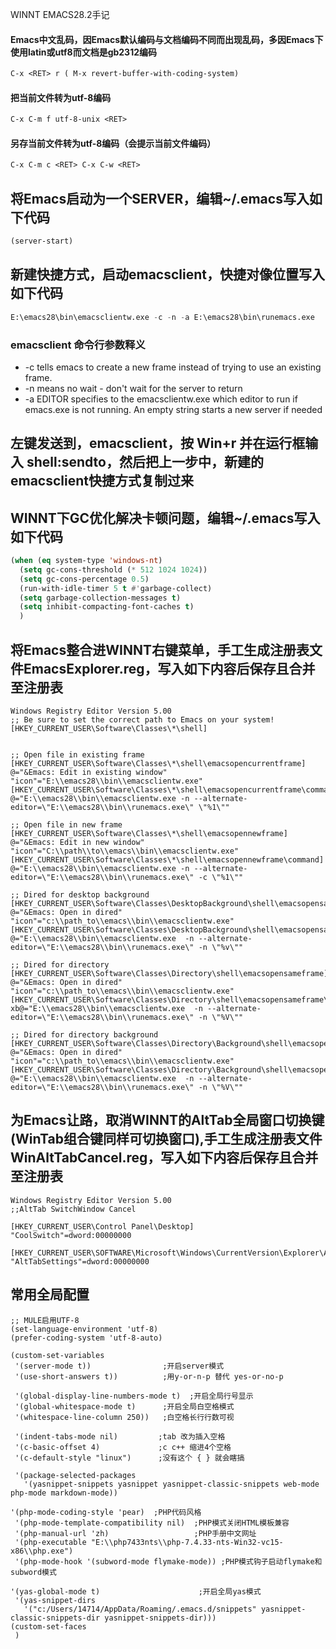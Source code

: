 WINNT EMACS28.2手记

#### Emacs中文乱码，因Emacs默认编码与文档编码不同而出现乱码，多因Emacs下使用latin或utf8而文档是gb2312编码
```lisp
C-x <RET> r ( M-x revert-buffer-with-coding-system)
```
#### 把当前文件转为utf-8编码
```lisp
C-x C-m f utf-8-unix <RET>
```

#### 另存当前文件转为utf-8编码（会提示当前文件编码）
```lisp
C-x C-m c <RET> C-x C-w <RET>
```



## 将Emacs启动为一个SERVER，编辑~/.emacs写入如下代码
```lisp
(server-start)
```

## 新建快捷方式，启动emacsclient，快捷对像位置写入如下代码
```lisp
E:\emacs28\bin\emacsclientw.exe -c -n -a E:\emacs28\bin\runemacs.exe
```
### emacsclient 命令行参数释义
* -c tells emacs to create a new frame instead of trying to use an existing frame.
* -n means no wait - don't wait for the server to return
* -a EDITOR specifies to the emacsclientw.exe which editor to run if emacs.exe is not running. An empty string starts a new server if needed

## 左键发送到，emacsclient，按 Win+r 并在运行框输入 shell:sendto，然后把上一步中，新建的emacsclient快捷方式复制过来

## WINNT下GC优化解决卡顿问题，编辑~/.emacs写入如下代码
```lisp
(when (eq system-type 'windows-nt)
  (setq gc-cons-threshold (* 512 1024 1024))
  (setq gc-cons-percentage 0.5)
  (run-with-idle-timer 5 t #'garbage-collect)
  (setq garbage-collection-messages t)
  (setq inhibit-compacting-font-caches t)
  )
```

## 将Emacs整合进WINNT右键菜单，手工生成注册表文件EmacsExplorer.reg，写入如下内容后保存且合并至注册表
```
Windows Registry Editor Version 5.00
;; Be sure to set the correct path to Emacs on your system!
[HKEY_CURRENT_USER\Software\Classes\*\shell]


;; Open file in existing frame
[HKEY_CURRENT_USER\Software\Classes\*\shell\emacsopencurrentframe]
@="&Emacs: Edit in existing window"
"icon"="E:\\emacs28\\bin\\emacsclientw.exe"
[HKEY_CURRENT_USER\Software\Classes\*\shell\emacsopencurrentframe\command]
@="E:\\emacs28\\bin\\emacsclientw.exe -n --alternate-editor=\"E:\\emacs28\\bin\\runemacs.exe\" \"%1\""

;; Open file in new frame
[HKEY_CURRENT_USER\Software\Classes\*\shell\emacsopennewframe]
@="&Emacs: Edit in new window"
"icon"="C:\\path\\to\\emacs\\bin\\emacsclientw.exe"
[HKEY_CURRENT_USER\Software\Classes\*\shell\emacsopennewframe\command]
@="E:\\emacs28\\bin\\emacsclientw.exe -n --alternate-editor=\"E:\\emacs28\\bin\\runemacs.exe\" -c \"%1\""

;; Dired for desktop background
[HKEY_CURRENT_USER\Software\Classes\DesktopBackground\shell\emacsopensameframe]
@="&Emacs: Open in dired"
"icon"="c:\\path_to\\emacs\\bin\\emacsclientw.exe"
[HKEY_CURRENT_USER\Software\Classes\DesktopBackground\shell\emacsopensameframe\command]
@="E:\\emacs28\\bin\\emacsclientw.exe  -n --alternate-editor=\"E:\\emacs28\\bin\\runemacs.exe\" -n \"%v\""

;; Dired for directory
[HKEY_CURRENT_USER\Software\Classes\Directory\shell\emacsopensameframe]
@="&Emacs: Open in dired"
"icon"="c:\\path_to\\emacs\\bin\\emacsclientw.exe"
[HKEY_CURRENT_USER\Software\Classes\Directory\shell\emacsopensameframe\command]
xb@="E:\\emacs28\\bin\\emacsclientw.exe  -n --alternate-editor=\"E:\\emacs28\\bin\\runemacs.exe\" -n \"%V\""

;; Dired for directory background
[HKEY_CURRENT_USER\Software\Classes\Directory\Background\shell\emacsopensameframe]
@="&Emacs: Open in dired"
"icon"="c:\\path_to\\emacs\\bin\\emacsclientw.exe"
[HKEY_CURRENT_USER\Software\Classes\Directory\Background\shell\emacsopensameframe\command]
@="E:\\emacs28\\bin\\emacsclientw.exe  -n --alternate-editor=\"E:\\emacs28\\bin\\runemacs.exe\" -n \"%V\""

```

## 为Emacs让路，取消WINNT的AltTab全局窗口切换键(WinTab组合键同样可切换窗口),手工生成注册表文件WinAltTabCancel.reg，写入如下内容后保存且合并至注册表
```
Windows Registry Editor Version 5.00
;;AltTab SwitchWindow Cancel

[HKEY_CURRENT_USER\Control Panel\Desktop]
"CoolSwitch"=dword:00000000

[HKEY_CURRENT_USER\SOFTWARE\Microsoft\Windows\CurrentVersion\Explorer\Advanced]
"AltTabSettings"=dword:00000000
```

## 常用全局配置
```
;; MULE启用UTF-8
(set-language-environment 'utf-8)
(prefer-coding-system 'utf-8-auto)

(custom-set-variables
 '(server-mode t))                ;开启server模式
 '(use-short-answers t))          ;用y-or-n-p 替代 yes-or-no-p

 '(global-display-line-numbers-mode t)  ;开启全局行号显示
 '(global-whitespace-mode t)      ;开启全局白空格模式
 '(whitespace-line-column 250))   ;白空格长行行数可视

 '(indent-tabs-mode nil)         ;tab 改为插入空格
 '(c-basic-offset 4)             ;c c++ 缩进4个空格
 '(c-default-style "linux")      ;没有这个 { } 就会瞎搞

 '(package-selected-packages
   '(yasnippet-snippets yasnippet yasnippet-classic-snippets web-mode php-mode markdown-mode))

'(php-mode-coding-style 'pear)  ;PHP代码风格
 '(php-mode-template-compatibility nil)  ;PHP模式关闭HTML模板兼容
 '(php-manual-url 'zh)                   ;PHP手册中文网址
 '(php-executable "E:\\php7433nts\\php-7.4.33-nts-Win32-vc15-x86\\php.exe")
 '(php-mode-hook '(subword-mode flymake-mode)) ;PHP模式钩子启动flymake和subword模式

'(yas-global-mode t)                      ;开启全局yas模式
 '(yas-snippet-dirs
   '("c:/Users/14714/AppData/Roaming/.emacs.d/snippets" yasnippet-classic-snippets-dir yasnippet-snippets-dir)))
(custom-set-faces
 )

```
